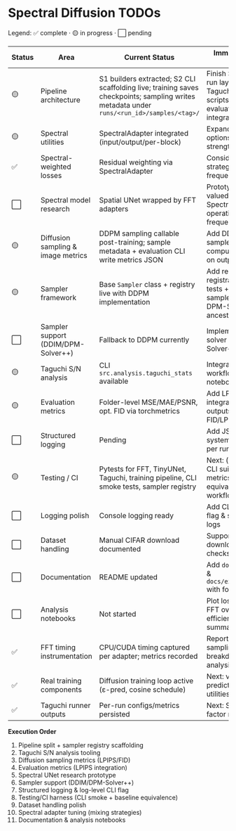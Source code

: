 # Spectral Diffusion TODOs

Legend: ✅ complete · 🟡 in progress · ⬜ pending

| Status | Area | Current Status | Immediate Next Step | Dependency | Notes / Implementation Tip |
| - | - | - | - | - | - |
| 🟡 | Pipeline architecture | S1 builders extracted; S2 CLI scaffolding live; training saves checkpoints; sampling writes metadata under `runs/<run_id>/samples/<tag>/` | Finish S3: document run layout, update Taguchi/smoke scripts, ensure evaluation artifacts integrate cleanly | None | Validate compatibility scripts (Taguchi, smoke tests) with new layout before removing legacy paths |
| 🟡 | Spectral utilities | SpectralAdapter integrated (input/output/per-block) | Expand weighting options & adapter strength mixing | None | Adapter handles FFT/iFFT; timing & loss weighting tracked separately |
| ✅ | Spectral-weighted losses | Residual weighting via SpectralAdapter | Consider mixing strategies & per-frequency strength | Spectral utilities | Works with `loss.spectral_weighting` (none/radial/bandpass) |
| ⬜ | Spectral model research | Spatial UNet wrapped by FFT adapters | Prototype complex-valued SpectralUNet operating in frequency space | Spectral utilities | Manage real/imag parts explicitly; explore complex convolutions & spectral noise targets |
| 🟡 | Diffusion sampling & image metrics | DDPM sampling callable post-training; sample metadata + evaluation CLI write metrics JSON | Add DDIM/other samplers and compute LPIPS/FID on outputs | Real training components | Samples now live under `results/runs/<run_id>/samples/<tag>/`; evaluation updates metadata when requested |
| 🟡 | Sampler framework | Base `Sampler` class + registry live with DDPM implementation | Add registry registration helper tests + plug new samplers (DDIM, DPM-Solver++, ancestral variants) | Pipeline architecture | Keep legacy `sample_ddpm` shim for compatibility until downstream scripts migrate |
| ⬜ | Sampler support (DDIM/DPM-Solver++) | Fallback to DDPM currently | Implement DDIM solver + add DPM-Solver++ | Sampler framework | Necessary for fair spectral comparisons in arrays |
| 🟡 | Taguchi S/N analysis | CLI `src.analysis.taguchi_stats` available | Integrate into batch workflow & notebooks | Taguchi runner outputs | Generates `taguchi_report.csv` with S/N ratios per factor |
| 🟡 | Evaluation metrics | Folder-level MSE/MAE/PSNR, opt. FID via torchmetrics | Add LPIPS + integrate sampler outputs for FID/LPIPS | Diffusion sampling | Uses PIL & torchvision; warns if torchmetrics missing |
| ⬜ | Structured logging | Pending | Add JSONL logs & system metadata per run | Logging polish | Capture hardware info in `results/runs/<run_id>/system.txt` |
| 🟡 | Testing / CI | Pytests for FFT, TinyUNet, Taguchi, training pipeline, CLI smoke tests, sampler registry | Next: (c) evaluate CLI suite with real metrics, baseline equivalence + CI workflow | Pipeline architecture | Reuse synthetic configs; keep CPU-only path fast |
| ⬜ | Logging polish | Console logging ready | Add CLI log-level flag & structured logs | Independent | Hook into CLI via `--log-level` |
| ⬜ | Dataset handling | Manual CIFAR download documented | Support auto-download flag + checksum validation | Network availability | Document dataset caching for CI/local |
| ⬜ | Documentation | README updated | Add `docs/theory.md` & `docs/experiments.md` with focused guides | None | Keep README concise, document flow-matching roadmap |
| ⬜ | Analysis notebooks | Not started | Plot loss vs time, FFT overhead vs efficiency, Taguchi summaries | Metrics & S/N tooling | Consume `results/summary.csv`, `taguchi_report.csv` |
| ✅ | FFT timing instrumentation | CPU/CUDA timing captured per adapter; metrics recorded | Report sampling/training breakdown in analysis scripts | Spectral utilities | Exposed as `spectral_*_time_seconds` and sampling counterparts |
| ✅ | Real training components | Diffusion training loop active (ε-pred, cosine schedule) | Next: v/x0 prediction, sampling utilities | Spectral utilities | Baseline-conv path remains for synthetic smoke tests |
| ✅ | Taguchi runner outputs | Per-run configs/metrics persisted | Next: S/N analysis & factor reporting | Metrics availability | Artifacts mirror single-run structure |

**Execution Order**
1. Pipeline split + sampler registry scaffolding  
2. Taguchi S/N analysis tooling  
3. Diffusion sampling metrics (LPIPS/FID)  
4. Evaluation metrics (LPIPS integration)  
5. Spectral UNet research prototype  
6. Sampler support (DDIM/DPM-Solver++)  
7. Structured logging & log-level CLI flag  
8. Testing/CI harness (CLI smoke + baseline equivalence)  
9. Dataset handling polish  
10. Spectral adapter tuning (mixing strategies)  
11. Documentation & analysis notebooks  
